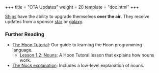 +++
title = "OTA Updates"
weight = 20
template = "doc.html"
+++

[Ships](../ship) have the ability to upgrade themselves **over the air**. They receive updates from a sponsor [star](../star) or [galaxy](../galaxy).

### Further Reading

- [The Hoon Tutorial](@/docs/tutorials/hoon/_index.md): Our guide to learning the Hoon programming language.
  - [Lesson 1.2: Nouns](@/docs/tutorials/hoon/nouns.md): A Hoon Tutoral lesson that explains how nouns work.
- [The Nock explanation](@/docs/tutorials/nock.md): Includes a low-level explanation of nouns.
